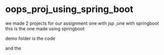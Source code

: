 # oops_proj_using_spring_boot
we made 2 projects for our assignment one with jsp ,one with springboot this is the one made using springboot

demo folder is the code

and the 
